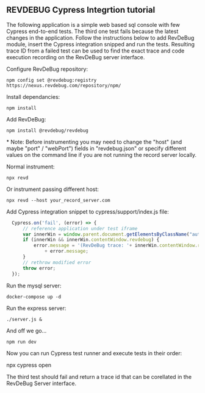 ## REVDEBUG Cypress Integrtion tutorial

The following application is a simple web based sql console with few Cypress end-to-end tests.
The third one test fails because the latest changes in the application. Follow the instructions below to add RevDeBug module, insert the Cypress integration snipped and run the tests. 
Resulting trace ID from a failed test can be used to find the exact trace and code execution recording on the RevDeBug server interface.

Configure RevDeBug repository:

    npm config set @revdebug:registry https://nexus.revdebug.com/repository/npm/

Install dependancies: 

    npm install

Add RevDeBug:

    npm install @revdebug/revdebug

\* Note: Before instrumenting you may need to change the "host" (and maybe "port" / "webPort") fields in "revdebug.json" or specify different values on the command line if you are not running the record server locally.

Normal instrument:

    npx revd

Or instrument passing different host:

    npx revd --host your_record_server.com

Add Cypress integration snippet to cypress/support/index.js file:

```javascript
  Cypress.on('fail', (error) => {
      // reference application under test iframe
      var innerWin = window.parent.document.getElementsByClassName("aut-iframe")[0];
      if (innerWin && innerWin.contentWindow.revdebug) { 
          error.message = '(RevDeBug trace: '+ innerWin.contentWindow.revdebug.lastBadTraceId +' )\n\n'
              + error.message;
      }
      // rethrow modified error
      throw error;
  });
```

Run the mysql server:

    docker-compose up -d

Run the express server:

    ./server.js &

And off we go...

    npm run dev

Now you can run Cypress test runner and execute tests in their order:

   npx cypress open

The third test should fail and return a trace id that can be corellated in the RevDeBug Server interface.
